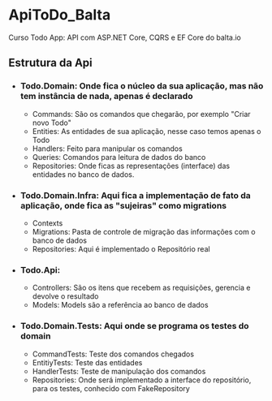 # ApiToDo_Balta
Curso Todo App: API com ASP.NET Core, CQRS e EF Core do balta.io

## Estrutura da Api
* ### Todo.Domain: Onde fica o núcleo da sua aplicação, mas não tem instância de nada, apenas é declarado
    * Commands: São os comandos que chegarão, por exemplo "Criar novo Todo"
    * Entities: As entidades de sua aplicação, nesse caso temos apenas o Todo
    * Handlers: Feito para manipular os comandos
    * Queries: Comandos para leitura de dados do banco
    * Repositories: Onde ficas as representações (interface) das entidades no banco de dados.

* ### Todo.Domain.Infra: Aqui fica a implementação de fato da aplicação, onde fica as "sujeiras" como migrations
    * Contexts
    * Migrations: Pasta de controle de migração das informações com o banco de dados
    * Repositories: Aqui é implementado o Repositório real
    
* ### Todo.Api: 
    * Controllers: São os itens que recebem as requisições, gerencia e devolve o resultado
    * Models: Models são a referência ao banco de dados


* ### Todo.Domain.Tests: Aqui onde se programa os testes do domain
    * CommandTests: Teste dos comandos chegados
    * EntitiyTests: Teste das entidades
    * HandlerTests: Teste de manipulação dos comandos
    * Repositories: Onde será implementado a interface do repositório, para os testes, conhecido com FakeRepository